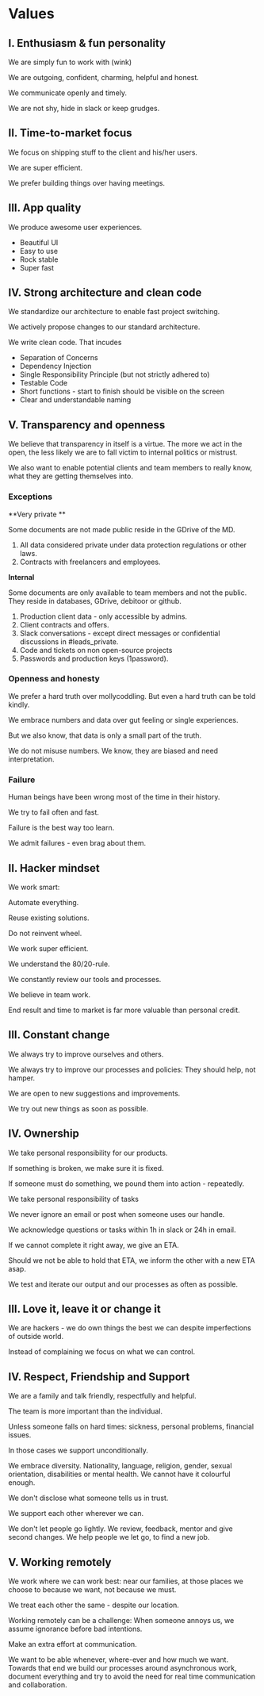 # Values

## I. Enthusiasm & fun personality

We are simply fun to work with (wink)

We are outgoing, confident, charming, helpful and honest.

We communicate openly and timely. 

We are not shy, hide in slack or keep grudges.

## II. Time-to-market focus

We focus on shipping stuff to the client and his/her users.

We are super efficient.

We prefer building things over having meetings.

## III. App quality

We produce awesome user experiences.

- Beautiful UI
- Easy to use
- Rock stable
- Super fast

## IV. Strong architecture and clean code

We standardize our architecture to enable fast project switching.

We actively propose changes to our standard architecture. 

We write clean code. That incudes

- Separation of Concerns
- Dependency Injection
- Single Responsibility Principle (but not strictly adhered to)
- Testable Code 
- Short functions - start to finish should be visible on the screen
- Clear and understandable naming 

## V. Transparency and openness

We believe that transparency in itself is a virtue. The more we act in the open, the less likely we are to fall victim to internal politics or mistrust.

We also want to enable potential clients and team members to really know, what they are getting themselves into.

### Exceptions

**Very private **

Some documents are not made public reside in the GDrive of the MD.

1. All data considered private under data protection regulations or other laws.
2. Contracts with freelancers and employees.

**Internal**

Some documents are only available to team members and not the public. They reside in databases, GDrive, debitoor or github.

1. Production client data - only accessible by admins.
2. Client contracts and offers.
3. Slack conversations - except direct messages or confidential discussions in #leads_private.
4. Code and tickets on non open-source projects
5. Passwords and production keys (1password).

### Openness and honesty

We prefer a hard truth over mollycoddling. But even a hard truth can be told kindly.

We embrace numbers and data over gut feeling or single experiences.

But we also know, that data is only a small part of the truth.

We do not misuse numbers. We know, they are biased and need interpretation.

### Failure

Human beings have been wrong most of the time in their history. 

We try to fail often and fast.

Failure is the best way too learn.

We admit failures - even brag about them.

## II. Hacker mindset

We work smart:

Automate everything.

Reuse existing solutions.

Do not reinvent wheel.

We work super efficient. 

We understand the 80/20-rule.

We constantly review our tools and processes. 

We believe in team work.

End result and time to market is far more valuable than personal credit.

## III. Constant change

We always try to improve ourselves and others.

We always try to improve our processes and policies: They should help, not hamper.

We are open to new suggestions and improvements. 

We try out new things as soon as possible.

## IV. Ownership

We take personal responsibility for our products.

If something is broken, we make sure it is fixed.

If someone must do something, we pound them into action - repeatedly.

We take personal responsibility of tasks

We never ignore an email or post when someone uses our handle.

We acknowledge questions or tasks within 1h in slack or 24h in email.

If we cannot complete it right away, we give an ETA.

Should we not be able to hold that ETA, we inform the other with a new ETA asap.

We test and iterate our output and our processes as often as possible.

## III. Love it, leave it or change it

We are hackers - we do own things the best we can despite imperfections of outside world.

Instead of complaining we focus on what we can control.

## IV. Respect, Friendship and Support

We are a family and talk friendly, respectfully and helpful.

The team is more important than the individual.

Unless someone falls on hard times: sickness, personal problems, financial issues.

In those cases we support unconditionally.

We embrace diversity.
Nationality, language, religion, gender, sexual orientation, disabilities or mental health.
We cannot have it colourful enough.

We don't disclose what someone tells us in trust.

We support each other wherever we can.

We don't let people go lightly.
We review, feedback, mentor and give second changes.
We help people we let go, to find a new job.

## V. Working remotely

We work where we can work best: near our families, at those places we choose to because we want, not because we must.

We treat each other the same - despite our location.

Working remotely can be a challenge:
When someone annoys us, we assume ignorance before bad intentions.

Make an extra effort at communication.

We want to be able whenever, where-ever and how much we want. Towards that end we build our processes around asynchronous work, document everything and try to avoid the need for real time communication and collaboration. 